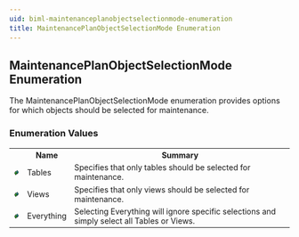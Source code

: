 ```yaml
---
uid: biml-maintenanceplanobjectselectionmode-enumeration
title: MaintenancePlanObjectSelectionMode Enumeration
---
```


## MaintenancePlanObjectSelectionMode Enumeration

<div class="LanguageSummary"><div class ="SummaryItem">The MaintenancePlanObjectSelectionMode enumeration provides options for which objects should be selected for maintenance.</div></div>
<div class="EnumValueGroup">

### Enumeration Values

<table id="EnumValue" class="MemberList"><tbody><tr><th class="MemberTypeIconColumnHeader">&nbsp;</th><th class="MemberNameColumnHeader">Name</th><th class="MemberSummaryColumnHeader">Summary</th></tr><tr class="cd0"><td align="center" class="MemberTypeIcon"><img src="enumValue.png"></img></td><td class="MemberName">Tables</td><td class="MemberSummary"><div class ="SummaryItem">Specifies that only tables should be selected for maintenance.</div></td></tr><tr class="cd1"><td align="center" class="MemberTypeIcon"><img src="enumValue.png"></img></td><td class="MemberName">Views</td><td class="MemberSummary"><div class ="SummaryItem">Specifies that only views should be selected for maintenance.</div></td></tr><tr class="cd0"><td align="center" class="MemberTypeIcon"><img src="enumValue.png"></img></td><td class="MemberName">Everything</td><td class="MemberSummary"><div class ="SummaryItem">Selecting Everything will ignore specific selections and simply select all Tables or Views.</div></td></tr></tbody></table>
</div>